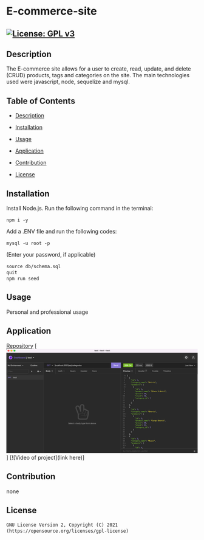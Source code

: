 # E-commerce-site

## [![License: GPL v3](https://img.shields.io/badge/License-GPLv3-blue.svg)](https://www.gnu.org/licenses/gpl-3.0)

## Description

The E-commerce site allows for a user to create, read, update, and delete (CRUD) products, tags and categories on the site. The main technologies used were javascript, node, sequelize and mysql. 
## Table of Contents

- [Description](#description)

- [Installation](#installation)

- [Usage](#usage)

- [Application](#application)

- [Contribution](#credits)

- [License](#license)

## Installation

Install Node.js. Run the following command in the terminal:

```
npm i -y
```

Add a .ENV file and run the following codes:

```
mysql -u root -p
``` 
(Enter your password, if applicable)
```
source db/schema.sql
quit
npm run seed
```

## Usage

Personal and professional usage

## Application
[Repository](https://github.com/Reagintaylor/E-commerce-site)
[![Screenshot of App](./img/insomnia.png)]
[![Video of project](link here)]

## Contribution

none

## License 
    GNU License Version 2, Copyright (C) 2021
    (https://opensource.org/licenses/gpl-license)